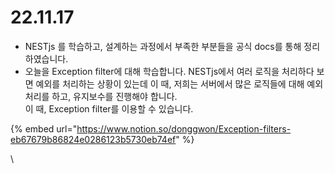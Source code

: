 # 22.11.17

* NESTjs 를 학습하고, 설계하는 과정에서 부족한 부분들을 공식 docs를 통해 정리하였습니다.
* 오늘을 Exception filter에 대해 학습합니다. NESTjs에서 여러 로직을 처리하다 보면 예외를 처리하는 상황이 있는데 이 때, 저희는 서버에서 많은 로직들에 대해 예외처리를 하고, 유지보수를 진행해야 합니다.\
  이 때, Exception filter를 이용할 수 있습니다.

{% embed url="https://www.notion.so/donggwon/Exception-filters-eb67679b86824e0286123b5730eb74ef" %}

\
